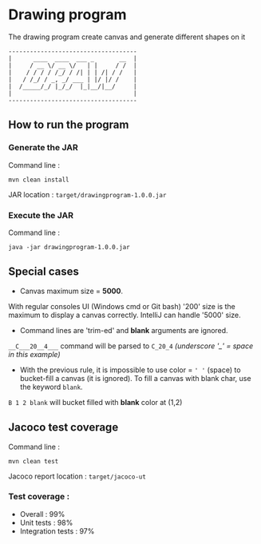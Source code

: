 # Drawing program

The drawing program create canvas and generate different shapes on it

```
------------------------------------
|      ____  ____  ___ _       __  |
|     / __ \/ __ \/   | |     / /  |
|    / / / / /_/ / /| | | /| / /   |
|   / /_/ / _, _/ ___ | |/ |/ /    |
|  /_____/_/ |_/_/  |_|__/|__/     |
|                                  |
------------------------------------
```

## How to run the program
### Generate the JAR
Command line :
```
mvn clean install
```
JAR location :  `target/drawingprogram-1.0.0.jar`

### Execute the JAR
Command line :
```
java -jar drawingprogram-1.0.0.jar
```

## Special cases
- Canvas maximum size = **5000**.

With regular consoles UI (Windows cmd or Git bash) '200' size is the
maximum to display a canvas correctly. IntelliJ can handle '5000' size.

- Command lines are 'trim-ed' and **blank** arguments are ignored.

`__C___20__4___` command will be parsed to `C_20_4`
*(underscore '_' = space in this example)*

- With the previous rule, it is impossible to use color = `' '` (space) to
  bucket-fill a canvas (it is ignored). To fill a canvas with blank char,
  use the keyword `blank`.

`B 1 2 blank` will bucket filled with **blank** color at (1,2)


## Jacoco test coverage
Command line :
```
mvn clean test
```
Jacoco report location :  `target/jacoco-ut`

### Test coverage :
- Overall : 99%
- Unit tests : 98%
- Integration tests : 97%
